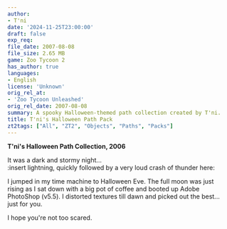 ```yaml
---
author:
- T'ni
date: '2024-11-25T23:00:00'
draft: false
exp_req:
file_date: 2007-08-08
file_size: 2.65 MB
game: Zoo Tycoon 2
has_author: true
languages:
- English
license: 'Unknown'
orig_rel_at:
- 'Zoo Tycoon Unleashed'
orig_rel_date: 2007-08-08
summary: A spooky Halloween-themed path collection created by T'ni.
title: T'ni's Halloween Path Pack
zt2tags: ["All", "ZT2", "Objects", "Paths", "Packs"]
---
```

**T'ni's Halloween Path Collection, 2006**  

It was a dark and stormy night...  
:insert lightning, quickly followed by a very loud crash of thunder here:  

I jumped in my time machine to Halloween Eve. The full moon was just rising as I sat down with a big pot of coffee and booted up Adobe PhotoShop (v5.5). I distorted textures till dawn and picked out the best... just for you.  

I hope you're not too scared.

